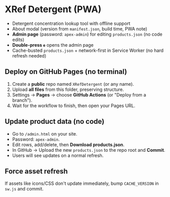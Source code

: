# XRef Detergent (PWA)

- Detergent concentration lookup tool with offline support
- About modal (version from `manifest.json`, build time, PWA note)
- **Admin page** (password: `apex-admin`) for editing `products.json` (no code edits)
- **Double-press `e`** opens the admin page
- Cache-busted `products.json` + network-first in Service Worker (no hard refresh needed)

## Deploy on GitHub Pages (no terminal)
1. Create a **public** repo named `XRefDetergent` (or any name).
2. Upload **all files** from this folder, preserving structure.
3. Settings → **Pages** → choose **GitHub Actions** (or "Deploy from a branch").
4. Wait for the workflow to finish, then open your Pages URL.

## Update product data (no code)
- Go to `/admin.html` on your site.
- Password: `apex-admin`.
- Edit rows, add/delete, then **Download products.json**.
- In GitHub → Upload the new `products.json` to the repo root and **Commit**.
- Users will see updates on a normal refresh.

## Force asset refresh
If assets like icons/CSS don't update immediately, bump `CACHE_VERSION` in `sw.js` and commit.

